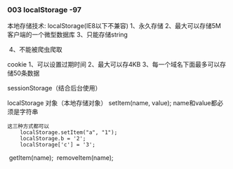 ### 003  localStorage    -97

本地存储技术:
   localStorage(IE8以下不兼容)
      1、永久存储
      2、最大可以存储5M   客户端的一个微型数据库
      3、只能存储string

​	  4、不能被爬虫爬取

   cookie
      1、可以设置过期时间
      2、最大可以存4KB
      3、每一个域名下面最多可以存储50条数据

   sessionStorage（结合后台使用）

   localStorage 对象（本地存储对象）
      setItem(name, value);   name和value都必须是字符串

```
这三种方式都可以	
	localStorage.setItem("a", "1");
    localStorage.b = '2';
    localStorage['c'] = '3';
```

​      getItem(name);
​      removeItem(name);
